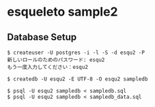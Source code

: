# esqueleto sample2

## Database Setup

```
$ createuser -U postgres -i -l -S -d esqu2 -P
新しいロールのためのパスワード: esqu2 
もう一度入力してください：esqu2
```

```
$ createdb -U esqu2 -E UTF-8 -O esqu2 sampledb
```

```
$ psql -U esqu2 sampledb < sampledb.sql 
$ psql -U esqu2 sampledb < sampledb_data.sql 
```
